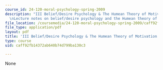 ```yaml
---
course_id: 24-120-moral-psychology-spring-2009
description: "III Belief/Desire Psychology & The Humean Theory of Motivation \r\n\r\
  \nLecture notes on belief/desire psychology and the Humean theory of motivation."
file_location: /coursemedia/24-120-moral-psychology-spring-2009/caff92fb14372ab640b74d799ba130c3_MIT24_120s09_lec03.pdf
file_type: application/pdf
layout: pdf
title: 'III Belief/Desire Psychology & The Humean Theory of Motivation '
type: course
uid: caff92fb14372ab640b74d799ba130c3

---
```

None